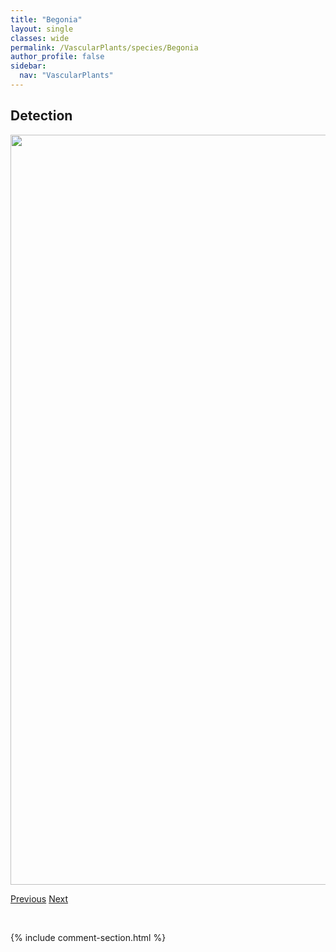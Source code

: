 ```yaml
---
title: "Begonia"
layout: single
classes: wide
permalink: /VascularPlants/species/Begonia
author_profile: false
sidebar:
  nav: "VascularPlants"
---
```


<h2>Detection</h2>

<a href="https://drive.google.com/uc?export=view&id=1b0xGeZFjcwgWkkfIpHidGsO6KymZ7EUy">
<img src="https://drive.google.com/uc?export=view&id=1b0xGeZFjcwgWkkfIpHidGsO6KymZ7EUy" height = "1200" width = "800">
</a>


<a href="/DevelopmentWebsite/VascularPlants/species/BeckmanniaSyzigachne" class="pagination--pager" title="Slough Grass">Previous</a> <a href="/DevelopmentWebsite/VascularPlants/species/Betula" class="pagination--pager" title="Betula">Next</a>

<p>&nbsp;</p>

{% include comment-section.html %}
